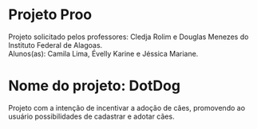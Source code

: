 # Projeto Proo

Projeto solicitado pelos professores: Cledja Rolim e Douglas Menezes do Instituto Federal de Alagoas. <br/>
Alunos(as): Camila Lima, Évelly Karine e Jéssica Mariane.

# Nome do projeto: DotDog
Projeto com a intenção de incentivar a adoção de cães, promovendo ao usuário possibilidades de cadastrar e adotar cães. 
